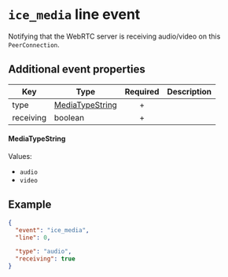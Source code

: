 # `ice_media` line event

Notifying that the WebRTC server is receiving audio/video on this `PeerConnection`.

## Additional event properties

| Key | Type | Required | Description |
| --- | --- | :---: | --- |
| type | [MediaTypeString](#typestring) | + | |
| receiving | boolean | + | |

#### MediaTypeString

Values:
- `audio`
- `video`

## Example

```json
{
  "event": "ice_media",
  "line": 0,

  "type": "audio",
  "receiving": true
}
```
